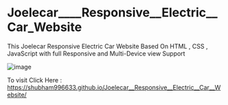 # Joelecar____Responsive__Electric__Car_Website
 This Joelecar Responsive Electric Car Website Based On HTML , CSS , JavaScript with full Responsive and Multi-Device view Support
 
 
 ![image](https://user-images.githubusercontent.com/65014926/184923846-cdc654cc-2ef2-4f9c-a46c-1ee48d2c4e88.png)


To visit Click Here : https://shubham996633.github.io/Joelecar__Responsive__Electric__Car__Website/
